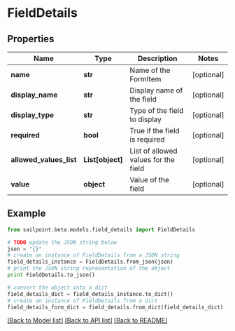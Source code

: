# FieldDetails


## Properties

Name | Type | Description | Notes
------------ | ------------- | ------------- | -------------
**name** | **str** | Name of the FormItem | [optional] 
**display_name** | **str** | Display name of the field | [optional] 
**display_type** | **str** | Type of the field to display | [optional] 
**required** | **bool** | True if the field is required | [optional] 
**allowed_values_list** | **List[object]** | List of allowed values for the field | [optional] 
**value** | **object** | Value of the field | [optional] 

## Example

```python
from sailpoint.beta.models.field_details import FieldDetails

# TODO update the JSON string below
json = "{}"
# create an instance of FieldDetails from a JSON string
field_details_instance = FieldDetails.from_json(json)
# print the JSON string representation of the object
print FieldDetails.to_json()

# convert the object into a dict
field_details_dict = field_details_instance.to_dict()
# create an instance of FieldDetails from a dict
field_details_form_dict = field_details.from_dict(field_details_dict)
```
[[Back to Model list]](../README.md#documentation-for-models) [[Back to API list]](../README.md#documentation-for-api-endpoints) [[Back to README]](../README.md)



